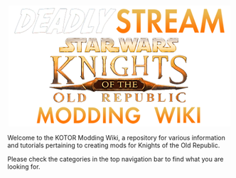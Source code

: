 <p align="center">
  <img width="500" height="271" src="https://raw.githubusercontent.com/DeadlyStream/ds-kotor-modding-wiki/main/en/pages/uploads/images/ds_wiki_med_tp.png">
</p>


Welcome to the KOTOR Modding Wiki, a repository for various information and tutorials pertaining to creating mods for Knights of the Old Republic.

Please check the categories in the top navigation bar to find what you are looking for.
